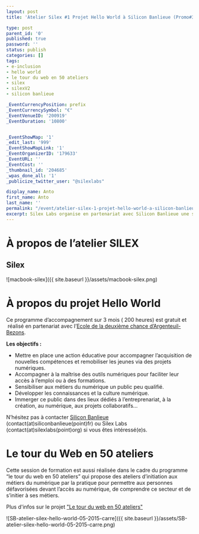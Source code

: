 ```yaml
---
layout: post
title: 'Atelier Silex #1 Projet Hello World à Silicon Banlieue (Promo#3)'

type: post
parent_id: '0'
published: true
password: ''
status: publish
categories: []
tags:
- e-inclusion
- hello world
- le tour du web en 50 ateliers
- silex
- silexV2
- silicon banlieue

_EventCurrencyPosition: prefix
_EventCurrencySymbol: "€"
_EventVenueID: '200919'
_EventDuration: '10800'


_EventShowMap: '1'
_edit_last: '999'
_EventShowMapLink: '1'
_EventOrganizerID: '179633'
_EventURL: ''
_EventCost: ''
_thumbnail_id: '204685'
_wpas_done_all: '1'
_publicize_twitter_user: "@silexlabs"

display_name: Anto
first_name: Anto
last_name: ''
permalink: "/event/atelier-silex-1-projet-hello-world-a-silicon-banlieue-promo4/"
excerpt: Silex Labs organise en partenariat avec Silicon Banlieue une session de formation au logiciel Silex dans le cadre du projet Hello World, pour apprendre aux jeunes de l’école de la deuxième chance en Val d'Oise à utiliser ce logiciel libre avec l’objectif de leur faire réaliser un site internet CV.
---
```


**À propos de l’atelier SILEX**
===============================





**Silex**
---------





![macbook-silex]({{ site.baseurl }}/assets/macbook-silex.png)

**À propos du projet Hello World**
==================================



Ce programme d’accompagnement sur 3 mois ( 200 heures) est gratuit et  réalisé en partenariat avec l’[Ecole de la deuxième chance d’Argenteuil- Bezons](http://www.e2c95.com/).

**Les objectifs :**

*   Mettre en place une action éducative pour accompagner l’acquisition de nouvelles compétences et remobiliser les jeunes via des projets numériques.
*   Accompagner à la maîtrise des outils numériques pour faciliter leur accès à l’emploi ou à des formations.
*   Sensibiliser aux métiers du numérique un public peu qualifié.
*   Développer les connaissances et la culture numérique.
*   Immerger ce public dans des lieux dédiés à l’entreprenariat, à la création, au numérique, aux projets collaboratifs…

N’hésitez pas à contacter [Silicon Banlieue](http://www.siliconbanlieue.fr/) (contact(at)siliconbanlieue(point)fr) ou Silex Labs (contact(at)silexlabs(point)org) si vous êtes intéressé(e)s.

**Le tour du Web en 50 ateliers**
=================================

Cette session de formation est aussi réalisée dans le cadre du programme “le tour du web en 50 ateliers” qui propose des ateliers d’initiation aux métiers du numérique par la pratique pour permettre aux personnes défavorisées devant l’accès au numérique, de comprendre ce secteur et de s’initier à ses métiers.

Plus d'infos sur le projet ["Le tour du web en 50 ateliers"](https://www.silexlabs.org/le-tour-du-web-en-50-ateliers-2/ "LE TOUR DU WEB EN 50 ATELIERS")

![SB-atelier-silex-hello-world-05-2015-carre]({{ site.baseurl }}/assets/SB-atelier-silex-hello-world-05-2015-carre.png)